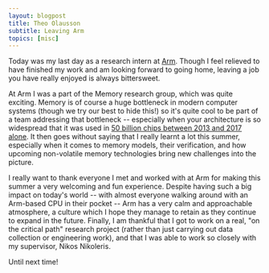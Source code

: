 ```yaml
---
layout: blogpost
title: Theo Olausson
subtitle: Leaving Arm
topics: [misc]
---
```

<p>
Today was my last day as a research intern at <a href="https://www.arm.com">Arm</a>.
Though I feel relieved to have finished my work and am looking forward
to going home, leaving a job you have really enjoyed is always bittersweet.
</p>
<p>
At Arm I was a part of the Memory research group, which was quite exciting.
Memory is of course a huge bottleneck in modern computer systems (though we
try our best to hide this!) so it's quite cool to be part of a team addressing
that bottleneck -- especially when your architecture is so widespread that it
was used in <a href="https://community.arm.com/resized-image/__size/790x0/__key/communityserver-blogs-components-weblogfiles/00-00-00-21-42/5554.ARM_5F00_IG_5F00_SetTheStage_5F00_6a_5F00_tiny.jpg">50 billion chips between 2013 and 2017 alone</a>.
It then goes without saying that I really learnt a lot this summer, especially
when it comes to memory models, their verification, and how upcoming
non-volatile memory technologies bring new challenges into the picture.
</p>
<p>
I really want to thank everyone I met and worked with at Arm for making
this summer a very welcoming and fun experience. Despite having such a
big impact on today's world -- with almost everyone walking around with
an Arm-based CPU in their pocket -- Arm has a very calm and approachable
atmosphere, a culture which I hope they manage to retain as they continue
to expand in the future. Finally, I am thankful that I got to work on a real,
"on the critical path" research project (rather than just carrying out
data collection or engineering work), and that I was able to work so closely
with my supervisor, Nikos Nikoleris.
</p>
<p>
Until next time!
</p>
